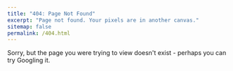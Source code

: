 ```yaml
---
title: "404: Page Not Found"
excerpt: "Page not found. Your pixels are in another canvas."
sitemap: false
permalink: /404.html
---
```


Sorry, but the page you were trying to view doesn't exist - perhaps you can try Googling it.

<script type="text/javascript">
  var GOOG_FIXURL_LANG = 'en';
  var GOOG_FIXURL_SITE = '{{ site.url }}'
</script>
<script type="text/javascript"
  src="//linkhelp.clients.google.com/tbproxy/lh/wm/fixurl.js">
</script>
